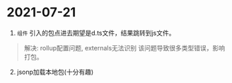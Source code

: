 # 2021-07-21
1. `组件`
引入的包点进去期望是d.ts文件，结果跳转到js文件。
> 解决: rollup配置问题, externals无法识别
该问题导致很多类型错误，影响打包。
2. jsonp加载本地包(十分有趣)